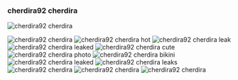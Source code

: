 <h3>
  cherdira92  cherdira
</h3>

![cherdira92  cherdira](https://github.com/yy284417/yy284417.github.io/assets/145746788/f916b5d8-3e09-4996-9f13-db13574b1983)


![cherdira92 cherdira](https://github.com/yy284417/yy284417.github.io/assets/145746788/49eff875-2406-41d0-ae33-c5f93ff51dac)
![cherdira92 cherdira hot](https://github.com/yy284417/yy284417.github.io/assets/145746788/1e79de34-1a5e-4c4d-ae49-0402a16b8714)
![cherdira92 cherdira leak](https://github.com/yy284417/yy284417.github.io/assets/145746788/10bc51d5-beca-4fd0-844f-c0e59f19b049)
![cherdira92 cherdira leaked](https://github.com/yy284417/yy284417.github.io/assets/145746788/551b25f0-9aad-4a85-afb4-0310c985fba9)
![cherdira92 cherdira cute](https://github.com/yy284417/yy284417.github.io/assets/145746788/af0b54a9-fe97-4928-bf71-b853a7a45b11)
![cherdira92 cherdira photo](https://github.com/yy284417/yy284417.github.io/assets/145746788/fdd11c07-85dc-47fc-81a6-c177b16325dd)
![cherdira92 cherdira bikini](https://github.com/yy284417/yy284417.github.io/assets/145746788/7ca65d3e-870f-4e63-a22c-0b2560671598)
![cherdira92 cherdira leaked](https://github.com/yy284417/yy284417.github.io/assets/145746788/46562cfc-5257-4fca-a840-c16193ddcee3)
![cherdira92 cherdira leaks](https://github.com/yy284417/yy284417.github.io/assets/145746788/b5d0015d-0bba-4d47-8e44-866f64acdf7c)
![cherdira92 cherdira](https://github.com/yy284417/yy284417.github.io/assets/145746788/a1ddd953-b420-4aa7-895a-f1076ef42043)
![cherdira92 cherdira](https://github.com/yy284417/yy284417.github.io/assets/145746788/6835bc20-0e79-4160-a96c-f92096d2a54c)
![cherdira92 cherdira](https://github.com/yy284417/yy284417.github.io/assets/145746788/ebe83f91-650e-4af1-ba8a-7f53b5d2d461)


